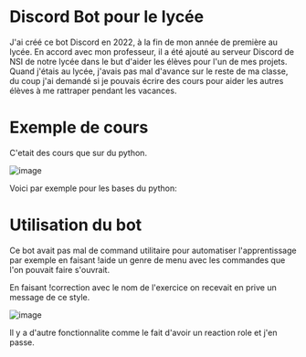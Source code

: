 # Discord Bot pour le lycée
J'ai créé ce bot Discord en 2022, à la fin de mon année de première au lycée. En accord avec mon professeur, il a été ajouté au serveur Discord de NSI de notre lycée dans le but d'aider les élèves pour l'un de mes projets. Quand j'étais au lycée, j'avais pas mal d'avance sur le reste de ma classe, du coup j'ai demandé si je pouvais écrire des cours pour aider les autres élèves à me rattraper pendant les vacances.

# Exemple de cours
C'etait des cours que sur du python.

![image](https://github.com/mamaPvP/Bot-Discord/assets/105978556/3fe72165-5b20-4048-8b5d-4eaf6c523516)

Voici par exemple pour les bases du python:


# Utilisation du bot
Ce bot avait pas mal de command utilitaire pour automatiser l'apprentissage par exemple en faisant !aide un genre de menu avec les commandes que l'on pouvait faire s'ouvrait.

En faisant !correction avec le nom de l'exercice on recevait en prive un message de ce style.

![image](https://github.com/mamaPvP/Bot-Discord/assets/105978556/1558b206-e04a-4280-832f-80dc1d19dfc2)

Il y a d'autre fonctionnalite comme le fait d'avoir un reaction role et j'en passe.

